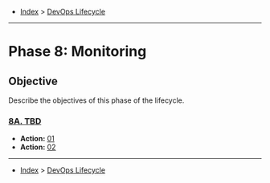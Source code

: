 - [Index](../index.md) > [DevOps Lifecycle](devops.md)

---

<a id="phase-08"></a>

# Phase 8: Monitoring

## Objective

Describe the objectives of this phase of the lifecycle.

<a id="actions"></a>

<a id="8a"></a>

### [8A. TBD](phase_08_A#top)

- **Action:** [01](phase_08_A#8a-01)
- **Action:** [02](phase_08_A#8a-02)

---

- [Index](../index.md) > [DevOps Lifecycle](devops.md)
